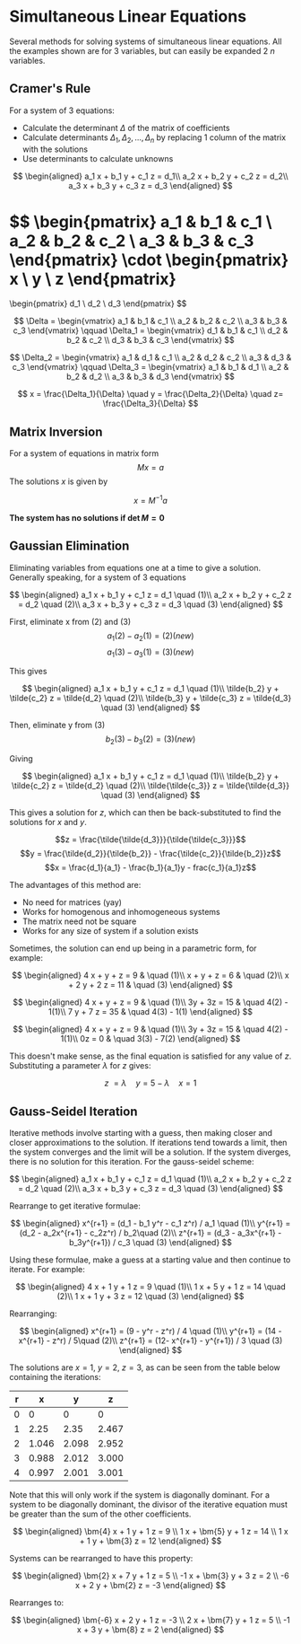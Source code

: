 # Simultaneous Linear Equations

Several methods for solving systems of simultaneous linear equations. All the examples shown are for 3 variables, but can easily be expanded 2 $n$ variables.

## Cramer's Rule

For a system of 3 equations:

- Calculate the determinant $\Delta$ of the matrix of coefficients
- Calculate determinants $\Delta_1, \Delta_2,...,\Delta_n$ by replacing 1 column of the matrix with the solutions
- Use determinants to calculate unknowns

$$
\begin{aligned}
a_1 x + b_1 y + c_1 z = d_1\\
a_2 x + b_2 y + c_2 z = d_2\\
a_3 x + b_3 y + c_3 z = d_3
\end{aligned}
$$

$$
\begin{pmatrix}
a_1 & b_1 & c_1 \\
a_2 & b_2 & c_2 \\
a_3 & b_3 & c_3
\end{pmatrix}
\cdot
\begin{pmatrix}
x \\ y \\ z
\end{pmatrix}
=
\begin{pmatrix}
d_1 \\ d_2 \\ d_3
\end{pmatrix}
$$

$$
\Delta =
\begin{vmatrix}
a_1 & b_1 & c_1 \\
a_2 & b_2 & c_2 \\
a_3 & b_3 & c_3
\end{vmatrix}
\qquad
\Delta_1 =
\begin{vmatrix}
d_1 & b_1 & c_1 \\
d_2 & b_2 & c_2 \\
d_3 & b_3 & c_3
\end{vmatrix}
$$

$$
\Delta_2 =
\begin{vmatrix}
a_1 & d_1 & c_1 \\
a_2 & d_2 & c_2 \\
a_3 & d_3 & c_3
\end{vmatrix}
\qquad
\Delta_3 =
\begin{vmatrix}
a_1 & b_1 & d_1 \\
a_2 & b_2 & d_2 \\
a_3 & b_3 & d_3
\end{vmatrix}
$$

$$
x = \frac{\Delta_1}{\Delta} \quad y = \frac{\Delta_2}{\Delta} \quad z= \frac{\Delta_3}{\Delta}
$$

## Matrix Inversion

For a system of equations in matrix form
$$Mx = a$$
The solutions $x$ is given by

$$x = M^{-1}a$$

**The system has no solutions if $\det M = 0$**

## Gaussian Elimination

Eliminating variables from equations one at a time to give a solution. Generally speaking, for a system of 3 equations

$$
\begin{aligned}
a_1 x + b_1 y + c_1 z = d_1 \quad (1)\\
a_2 x + b_2 y + c_2 z = d_2 \quad (2)\\
a_3 x + b_3 y + c_3 z = d_3 \quad (3)
\end{aligned}
$$

First, eliminate x from $(2)$ and $(3)$
$$a_1(2) - a_2(1) = (2)(new)$$
$$a_1(3) - a_3(1) = (3)(new)$$

This gives

$$
\begin{aligned}
a_1 x + b_1 y + c_1 z = d_1 \quad (1)\\
\tilde{b_2} y + \tilde{c_2} z = \tilde{d_2} \quad (2)\\
\tilde{b_3} y + \tilde{c_3} z = \tilde{d_3} \quad (3)
\end{aligned}
$$

Then, eliminate y from $(3)$
$$b_2(3) - b_3(2) = (3)(new)$$

Giving

$$
\begin{aligned}
a_1 x + b_1 y + c_1 z = d_1 \quad (1)\\
\tilde{b_2} y + \tilde{c_2} z = \tilde{d_2} \quad (2)\\
\tilde{\tilde{c_3}} z = \tilde{\tilde{d_3}} \quad (3)
\end{aligned}
$$

This gives a solution for $z$, which can then be back-substituted to find the solutions for $x$ and $y$.

$$z = \frac{\tilde{\tilde{d_3}}}{\tilde{\tilde{c_3}}}$$
$$y = \frac{\tilde{d_2}}{\tilde{b_2}} - \frac{\tilde{c_2}}{\tilde{b_2}}z$$
$$x = \frac{d_1}{a_1} - \frac{b_1}{a_1}y - frac{c_1}{a_1}z$$

The advantages of this method are:

- No need for matrices (yay)
- Works for homogenous and inhomogeneous systems
- The matrix need not be square
- Works for any size of system if a solution exists

Sometimes, the solution can end up being in a parametric form, for example:

$$
\begin{aligned}
4 x + y + z = 9 & \quad (1)\\
x + y + z = 6 & \quad (2)\\
x + 2 y + 2 z = 11 & \quad (3)
\end{aligned}
$$

$$
\begin{aligned}
4 x + y + z = 9 & \quad (1)\\
3y + 3z = 15 & \quad 4(2) - 1(1)\\
7 y + 7 z = 35 & \quad 4(3) - 1(1)
\end{aligned}
$$

$$
\begin{aligned}
4 x + y + z = 9 & \quad (1)\\
3y + 3z = 15 & \quad 4(2) - 1(1)\\
0z = 0 & \quad 3(3) - 7(2)
\end{aligned}
$$

This doesn't make sense, as the final equation is satisfied for any value of $z$. Substituting a parameter $\lambda$ for $z$ gives:

$$
z\ = \lambda \quad y = 5-\lambda \quad x = 1
$$

## Gauss-Seidel Iteration

Iterative methods involve starting with a guess, then making closer and closer approximations to the solution. If iterations tend towards a limit, then the system converges and the limit will be a solution. If the system diverges, there is no solution for this iteration. For the gauss-seidel scheme:

$$
\begin{aligned}
a_1 x + b_1 y + c_1 z = d_1 \quad (1)\\
a_2 x + b_2 y + c_2 z = d_2 \quad (2)\\
a_3 x + b_3 y + c_3 z = d_3 \quad (3)
\end{aligned}
$$

Rearrange to get iterative formulae:

$$
\begin{aligned}
x^{r+1} = (d_1 - b_1 y^r - c_1 z^r) / a_1 \quad (1)\\
y^{r+1} = (d_2 - a_2x^{r+1} - c_2z^r) / b_2\quad (2)\\
z^{r+1} = (d_3 - a_3x^{r+1} - b_3y^{r+1}) / c_3 \quad (3)
\end{aligned}
$$

Using these formulae, make a guess at a starting value and then continue to iterate. For example:

$$
\begin{aligned}
4 x + 1 y + 1 z = 9 \quad (1)\\
1 x + 5 y + 1 z = 14 \quad (2)\\
1 x + 1 y + 3 z = 12 \quad (3)
\end{aligned}
$$

Rearranging:

$$
\begin{aligned}
x^{r+1} = (9 - y^r - z^r) / 4 \quad (1)\\
y^{r+1} = (14 - x^{r+1} - z^r) / 5\quad (2)\\
z^{r+1} = (12- x^{r+1} - y^{r+1}) / 3 \quad (3)
\end{aligned}
$$

The solutions are $x=1$, $y=2$, $z=3$, as can be seen from the table below containing the iterations:

| r   | x     | y     | z     |
| --- | ----- | ----- | ----- |
| 0   | 0     | 0     | 0     |
| 1   | 2.25  | 2.35  | 2.467 |
| 2   | 1.046 | 2.098 | 2.952 |
| 3   | 0.988 | 2.012 | 3.000 |
| 4   | 0.997 | 2.001 | 3.001 |

Note that this will only work if the system is diagonally dominant. For a system to be diagonally dominant, the divisor of the iterative equation must be greater than the sum of the other coefficients.

$$
\begin{aligned}
\bm{4} x + 1 y + 1 z = 9 \\
1 x + \bm{5} y + 1 z = 14 \\
1 x + 1 y + \bm{3} z = 12
\end{aligned}
$$

Systems can be rearranged to have this property:

$$
\begin{aligned}
\bm{2} x + 7 y + 1 z = 5 \\
-1 x + \bm{3} y + 3 z = 2 \\
-6 x + 2 y + \bm{2} z = -3
\end{aligned}
$$

Rearranges to:

$$
\begin{aligned}
\bm{-6} x + 2 y + 1 z = -3 \\
2 x + \bm{7} y + 1 z = 5 \\
-1 x + 3 y + \bm{8} z = 2
\end{aligned}
$$
